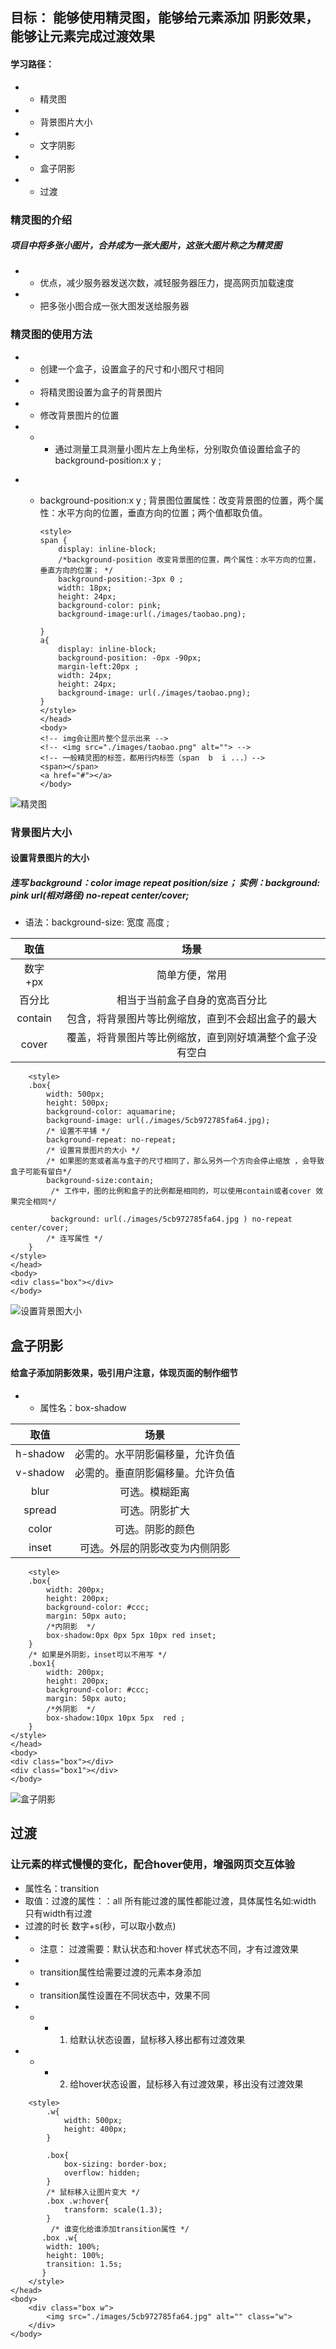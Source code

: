 ## 目标： 能够使用精灵图，能够给元素添加 阴影效果，能够让元素完成过渡效果
#### 学习路径：
+ + 精灵图
+ + 背景图片大小
+ + 文字阴影
+ + 盒子阴影
+ + 过渡

### 精灵图的介绍
##### 项目中将多张小图片，合并成为一张大图片，这张大图片称之为精灵图
+ + 优点，减少服务器发送次数，减轻服务器压力，提高网页加载速度
+ + 把多张小图合成一张大图发送给服务器
### 精灵图的使用方法
+ + 创建一个盒子，设置盒子的尺寸和小图尺寸相同
+ +  将精灵图设置为盒子的背景图片
+ + 修改背景图片的位置
+ +  + 通过测量工具测量小图片左上角坐标，分别取负值设置给盒子的 background-position:x y ; 
- - background-position:x y ; 背景图位置属性：改变背景图的位置，两个属性：水平方向的位置，垂直方向的位置；两个值都取负值。

        <style>
        span {
            display: inline-block;
            /*background-position 改变背景图的位置，两个属性：水平方向的位置，垂直方向的位置； */
            background-position:-3px 0 ;
            width: 18px;
            height: 24px;
            background-color: pink;
            background-image:url(./images/taobao.png);
            
        }
        a{
            display: inline-block;
            background-position: -0px -90px;
            margin-left:20px ;
            width: 24px;
            height: 24px;
            background-image: url(./images/taobao.png);
        }
        </style>
        </head>
        <body>
        <!-- img会让图片整个显示出来 -->
        <!-- <img src="./images/taobao.png" alt=""> -->
        <!-- 一般精灵图的标签，都用行内标签（span  b  i ...）-->
        <span></span>
        <a href="#"></a>
        </body>

![精灵图](./images/%E7%B2%BE%E7%81%B5%E5%9B%BE%E6%B7%98%E5%AE%9D.png)

### 背景图片大小
#### 设置背景图片的大小
##### 连写 background：color image repeat position/size； 实例：background: pink url(相对路径) no-repeat center/cover;
+ 语法：background-size: 宽度 高度 ;

|取值|场景|
|:---:|:---:|
|数字+px|简单方便，常用|
|百分比|相当于当前盒子自身的宽高百分比|
|contain|包含，将背景图片等比例缩放，直到不会超出盒子的最大|
|cover|覆盖，将背景图片等比例缩放，直到刚好填满整个盒子没有空白|

        <style>
        .box{
            width: 500px;
            height: 500px;
            background-color: aquamarine;
            background-image: url(./images/5cb972785fa64.jpg);
            /* 设置不平铺 */
            background-repeat: no-repeat;
            /* 设置背景图片的大小 */
            /* 如果图的宽或者高与盒子的尺寸相同了，那么另外一个方向会停止缩放 ，会导致盒子可能有留白*/
            background-size:contain;
             /* 工作中，图的比例和盒子的比例都是相同的，可以使用contain或者cover 效果完全相同*/
             
             background: url(./images/5cb972785fa64.jpg ) no-repeat center/cover;
            /* 连写属性 */
        }
    </style>
    </head>
    <body>
    <div class="box"></div>
    </body>

![设置背景图大小](./images/%E8%AE%BE%E7%BD%AE%E8%83%8C%E6%99%AF%E5%9B%BE%E5%A4%A7%E5%B0%8F.png)

## 盒子阴影
#### 给盒子添加阴影效果，吸引用户注意，体现页面的制作细节
+ + 属性名：box-shadow

|取值|场景|
|:---:|:---:|
|h-shadow|必需的。水平阴影偏移量，允许负值|
|v-shadow|必需的。垂直阴影偏移量。允许负值|
|blur|可选。模糊距离|
|spread|可选。阴影扩大|
|color|可选。阴影的颜色|
|inset|可选。外层的阴影改变为内侧阴影|

        <style>
        .box{
            width: 200px;
            height: 200px;
            background-color: #ccc;
            margin: 50px auto;
            /*内阴影  */
            box-shadow:0px 0px 5px 10px red inset;            
        }
        /* 如果是外阴影，inset可以不用写 */
        .box1{
            width: 200px;
            height: 200px;
            background-color: #ccc;
            margin: 50px auto;
            /*外阴影  */
            box-shadow:10px 10px 5px  red ;            
        }
    </style>
    </head>
    <body>
    <div class="box"></div>
    <div class="box1"></div>
    </body>

![盒子阴影](./images/%E7%9B%92%E5%AD%90%E9%98%B4%E5%BD%B1.png)

## 过渡 
### 让元素的样式慢慢的变化，配合hover使用，增强网页交互体验
+ 属性名：transition
+ 取值：过渡的属性：：all 所有能过渡的属性都能过渡，具体属性名如:width 只有width有过渡
+ 过渡的时长  数字+s(秒，可以取小数点)
+ + 注意： 过渡需要：默认状态和:hover 样式状态不同，才有过渡效果
+ + transition属性给需要过渡的元素本身添加
+ + transition属性设置在不同状态中，效果不同
+ + + 1. 给默认状态设置，鼠标移入移出都有过渡效果
+ + + 2. 给hover状态设置，鼠标移入有过渡效果，移出没有过渡效果

```
    <style>
        .w{
            width: 500px;
            height: 400px;
        }
       
        .box{
            box-sizing: border-box;  
            overflow: hidden;
        }
        /* 鼠标移入让图片变大 */
        .box .w:hover{
            transform: scale(1.3);
        }
         /* 谁变化给谁添加transition属性 */
       .box .w{
        width: 100%;
        height: 100%;
        transition: 1.5s;
       }  
    </style>
</head>
<body>
    <div class="box w">
        <img src="./images/5cb972785fa64.jpg" alt="" class="w">
    </div>
</body>
```    

